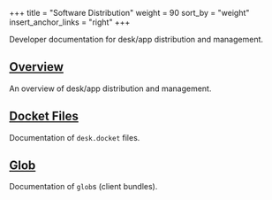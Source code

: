 +++
title = "Software Distribution"
weight = 90
sort_by = "weight"
insert_anchor_links = "right"
+++

Developer documentation for desk/app distribution and management.

## [Overview](/reference/additional/dist/dist)

An overview of desk/app distribution and management.

## [Docket Files](/reference/additional/dist/docket)

Documentation of `desk.docket` files.

## [Glob](/reference/additional/dist/glob)

Documentation of `glob`s (client bundles).
